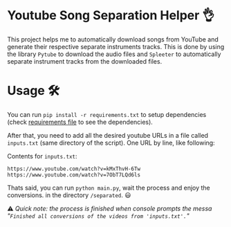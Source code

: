 # Youtube Song Separation Helper 👌

This project helps me to automatically download songs from YouTube and generate their respective separate instruments tracks. This is done by using the library `Pytube` to download the audio files and `Spleeter` to automatically separate instrument tracks from the downloaded files.

# Usage 🛠
You can run `pip install -r requirements.txt` to setup dependencies (check [requirements file](requirements.txt) to see the dependencies).

After that, you need to add all the desired youtube URLs in a file called `inputs.txt` (same directory of the script). One URL by line, like following:

Contents for `inputs.txt`:
```plain-text
https://www.youtube.com/watch?v=kMxThvH-6Tw
https://www.youtube.com/watch?v=7ObT7LQd6ls
```

Thats said, you can run `python main.py`, wait the process and enjoy the conversions. in the directory `/separated`. 😃

⚠ _Quick note: the process is finished when console prompts the messa "`Finished all conversions of the videos from 'inputs.txt'.`"_